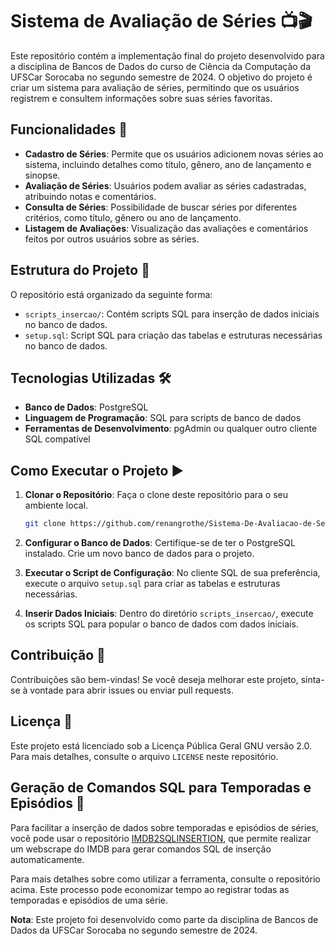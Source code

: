 # Sistema de Avaliação de Séries 📺🎬

Este repositório contém a implementação final do projeto desenvolvido para a disciplina de Bancos de Dados do curso de Ciência da Computação da UFSCar Sorocaba no segundo semestre de 2024. O objetivo do projeto é criar um sistema para avaliação de séries, permitindo que os usuários registrem e consultem informações sobre suas séries favoritas.

## Funcionalidades 🌟

- **Cadastro de Séries**: Permite que os usuários adicionem novas séries ao sistema, incluindo detalhes como título, gênero, ano de lançamento e sinopse.
- **Avaliação de Séries**: Usuários podem avaliar as séries cadastradas, atribuindo notas e comentários.
- **Consulta de Séries**: Possibilidade de buscar séries por diferentes critérios, como título, gênero ou ano de lançamento.
- **Listagem de Avaliações**: Visualização das avaliações e comentários feitos por outros usuários sobre as séries.

## Estrutura do Projeto 📂

O repositório está organizado da seguinte forma:

- `scripts_insercao/`: Contém scripts SQL para inserção de dados iniciais no banco de dados.
- `setup.sql`: Script SQL para criação das tabelas e estruturas necessárias no banco de dados.

## Tecnologias Utilizadas 🛠️

- **Banco de Dados**: PostgreSQL
- **Linguagem de Programação**: SQL para scripts de banco de dados
- **Ferramentas de Desenvolvimento**: pgAdmin ou qualquer outro cliente SQL compatível

## Como Executar o Projeto ▶️

1. **Clonar o Repositório**: Faça o clone deste repositório para o seu ambiente local.

   ```bash
   git clone https://github.com/renangrothe/Sistema-De-Avaliacao-de-Series.git
   ```

2. **Configurar o Banco de Dados**: Certifique-se de ter o PostgreSQL instalado. Crie um novo banco de dados para o projeto.

3. **Executar o Script de Configuração**: No cliente SQL de sua preferência, execute o arquivo `setup.sql` para criar as tabelas e estruturas necessárias.

4. **Inserir Dados Iniciais**: Dentro do diretório `scripts_insercao/`, execute os scripts SQL para popular o banco de dados com dados iniciais.

## Contribuição 🤝

Contribuições são bem-vindas! Se você deseja melhorar este projeto, sinta-se à vontade para abrir issues ou enviar pull requests.

## Licença 📄

Este projeto está licenciado sob a Licença Pública Geral GNU versão 2.0. Para mais detalhes, consulte o arquivo `LICENSE` neste repositório.

## Geração de Comandos SQL para Temporadas e Episódios 🎥

Para facilitar a inserção de dados sobre temporadas e episódios de séries, você pode usar o repositório [IMDB2SQLINSERTION](https://github.com/renangrothe/IMDB2SQLINSERTION), que permite realizar um webscrape do IMDB para gerar comandos SQL de inserção automaticamente.

Para mais detalhes sobre como utilizar a ferramenta, consulte o repositório acima. Este processo pode economizar tempo ao registrar todas as temporadas e episódios de uma série.

**Nota**: Este projeto foi desenvolvido como parte da disciplina de Bancos de Dados da UFSCar Sorocaba no segundo semestre de 2024.

